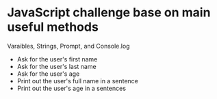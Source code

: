 # JavaScript challenge base on main useful methods

<p>Varaibles, Strings, Prompt, and Console.log</p>

<ul>
    <li>Ask for the user's first name</li>
    <li>Ask for the user's last name</li>
    <li>Ask for the user's age</li>
    <li>Print out the user's full name in a sentence</li>
    <li>Print out the user's age in a sentences</li>
</ul>
